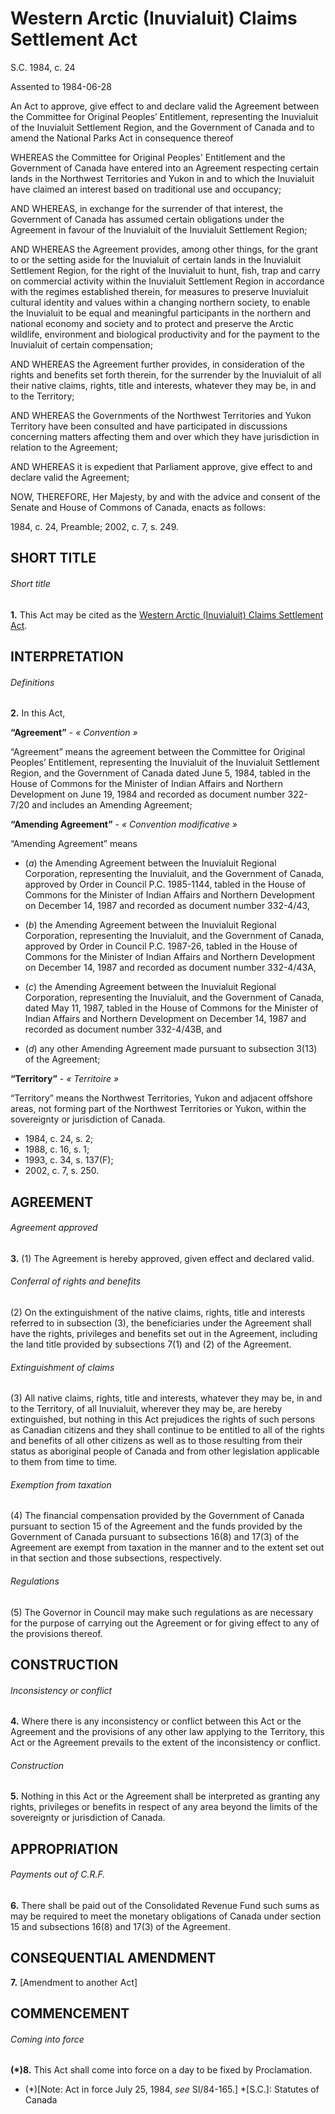 # Western Arctic (Inuvialuit) Claims Settlement Act

S.C. 1984, c. 24

Assented to 1984-06-28

An Act to approve, give effect to and declare valid the Agreement between the Committee for Original Peoples’ Entitlement, representing the Inuvialuit of the Inuvialuit Settlement Region, and the Government of Canada and to amend the National Parks Act in consequence thereof

WHEREAS the Committee for Original Peoples' Entitlement and the Government of Canada have entered into an Agreement respecting certain lands in the Northwest Territories and Yukon in and to which the Inuvialuit have claimed an interest based on traditional use and occupancy;

AND WHEREAS, in exchange for the surrender of that interest, the Government of Canada has assumed certain obligations under the Agreement in favour of the Inuvialuit of the Inuvialuit Settlement Region;

AND WHEREAS the Agreement provides, among other things, for the grant to or the setting aside for the Inuvialuit of certain lands in the Inuvialuit Settlement Region, for the right of the Inuvialuit to hunt, fish, trap and carry on commercial activity within the Inuvialuit Settlement Region in accordance with the regimes established therein, for measures to preserve Inuvialuit cultural identity and values within a changing northern society, to enable the Inuvialuit to be equal and meaningful participants in the northern and national economy and society and to protect and preserve the Arctic wildlife, environment and biological productivity and for the payment to the Inuvialuit of certain compensation;

AND WHEREAS the Agreement further provides, in consideration of the rights and benefits set forth therein, for the surrender by the Inuvialuit of all their native claims, rights, title and interests, whatever they may be, in and to the Territory;

AND WHEREAS the Governments of the Northwest Territories and Yukon Territory have been consulted and have participated in discussions concerning matters affecting them and over which they have jurisdiction in relation to the Agreement;

AND WHEREAS it is expedient that Parliament approve, give effect to and declare valid the Agreement;

NOW, THEREFORE, Her Majesty, by and with the advice and consent of the Senate and House of Commons of Canada, enacts as follows:

1984, c. 24, Preamble; 2002, c. 7, s. 249.

## SHORT TITLE

###### Short title

**1.** This Act may be cited as the [Western Arctic (Inuvialuit) Claims Settlement Act](/canada/eng/acts/W/W-6.7.md).

## INTERPRETATION

###### Definitions

**2.** In this Act,

**“Agreement”** - _« Convention »_

    

“Agreement” means the agreement between the Committee for Original Peoples’ Entitlement, representing the Inuvialuit of the Inuvialuit Settlement Region, and the Government of Canada dated June 5, 1984, tabled in the House of Commons for the Minister of Indian Affairs and Northern Development on June 19, 1984 and recorded as document number 322-7/20 and includes an Amending Agreement; 

**“Amending Agreement”** - _« Convention modificative »_

    

“Amending Agreement” means 

  * (_a_) the Amending Agreement between the Inuvialuit Regional Corporation, representing the Inuvialuit, and the Government of Canada, approved by Order in Council P.C. 1985-1144, tabled in the House of Commons for the Minister of Indian Affairs and Northern Development on December 14, 1987 and recorded as document number 332-4/43,

  * (_b_) the Amending Agreement between the Inuvialuit Regional Corporation, representing the Inuvialuit, and the Government of Canada, approved by Order in Council P.C. 1987-26, tabled in the House of Commons for the Minister of Indian Affairs and Northern Development on December 14, 1987 and recorded as document number 332-4/43A,

  * (_c_) the Amending Agreement between the Inuvialuit Regional Corporation, representing the Inuvialuit, and the Government of Canada, dated May 11, 1987, tabled in the House of Commons for the Minister of Indian Affairs and Northern Development on December 14, 1987 and recorded as document number 332-4/43B, and

  * (_d_) any other Amending Agreement made pursuant to subsection 3(13) of the Agreement;

**“Territory”** - _« Territoire »_

    

“Territory” means the Northwest Territories, Yukon and adjacent offshore areas, not forming part of the Northwest Territories or Yukon, within the sovereignty or jurisdiction of Canada. 

  * 1984, c. 24, s. 2;
  * 1988, c. 16, s. 1;
  * 1993, c. 34, s. 137(F);
  * 2002, c. 7, s. 250.

## AGREEMENT

###### Agreement approved

**3.** (1) The Agreement is hereby approved, given effect and declared valid.

###### Conferral of rights and benefits

(2) On the extinguishment of the native claims, rights, title and interests referred to in subsection (3), the beneficiaries under the Agreement shall have the rights, privileges and benefits set out in the Agreement, including the land title provided by subsections 7(1) and (2) of the Agreement.

###### Extinguishment of claims

(3) All native claims, rights, title and interests, whatever they may be, in and to the Territory, of all Inuvialuit, wherever they may be, are hereby extinguished, but nothing in this Act prejudices the rights of such persons as Canadian citizens and they shall continue to be entitled to all of the rights and benefits of all other citizens as well as to those resulting from their status as aboriginal people of Canada and from other legislation applicable to them from time to time.

###### Exemption from taxation

(4) The financial compensation provided by the Government of Canada pursuant to section 15 of the Agreement and the funds provided by the Government of Canada pursuant to subsections 16(8) and 17(3) of the Agreement are exempt from taxation in the manner and to the extent set out in that section and those subsections, respectively.

###### Regulations

(5) The Governor in Council may make such regulations as are necessary for the purpose of carrying out the Agreement or for giving effect to any of the provisions thereof.

## CONSTRUCTION

###### Inconsistency or conflict

**4.** Where there is any inconsistency or conflict between this Act or the Agreement and the provisions of any other law applying to the Territory, this Act or the Agreement prevails to the extent of the inconsistency or conflict.

###### Construction

**5.** Nothing in this Act or the Agreement shall be interpreted as granting any rights, privileges or benefits in respect of any area beyond the limits of the sovereignty or jurisdiction of Canada.

## APPROPRIATION

###### Payments out of C.R.F.

**6.** There shall be paid out of the Consolidated Revenue Fund such sums as may be required to meet the monetary obligations of Canada under section 15 and subsections 16(8) and 17(3) of the Agreement.

## CONSEQUENTIAL AMENDMENT

**7.** [Amendment to another Act]

## COMMENCEMENT

###### Coming into force

**(*)8.** This Act shall come into force on a day to be fixed by Proclamation.

  * (*)[Note: Act in force July 25, 1984, _see_ SI/84-165.]
  *[S.C.]: Statutes of Canada
